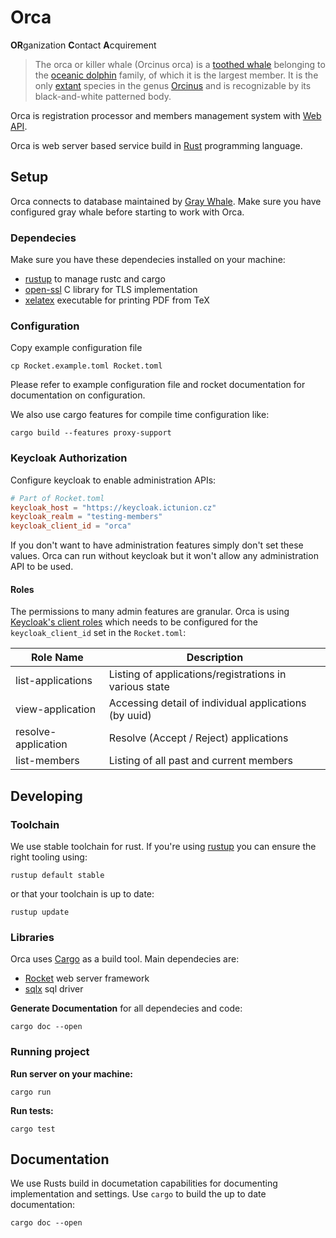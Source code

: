 # Orca

**OR**ganization **C**ontact **A**cquirement

> The orca or killer whale (Orcinus orca) is a [toothed whale](https://en.wikipedia.org/wiki/Toothed_whale)
> belonging to the [oceanic dolphin](https://en.wikipedia.org/wiki/Oceanic_dolphin) family, of which it is the largest member.
> It is the only [extant](https://en.wikipedia.org/wiki/Neontology#Extant_taxa_versus_extinct_taxa)
> species in the genus [Orcinus](https://en.wikipedia.org/wiki/Orcinus)
> and is recognizable by its black-and-white patterned body.

Orca is registration processor and members management system with [Web API](https://en.wikipedia.org/wiki/Web_API).

Orca is web server based service build in [Rust](rust-lang.org) programming language.

## Setup

Orca connects to database maintained by [Gray Whale](../gray-whale).
Make sure you have configured gray whale before starting to work with Orca.

### Dependecies

Make sure you have these dependecies installed on your machine:

- [rustup](https://rustup.rs/) to manage rustc and cargo
- [open-ssl](https://www.openssl.org/) C library for TLS implementation
- [xelatex](https://xetex.sourceforge.net/) executable for printing PDF from TeX

### Configuration

Copy example configuration file

```
cp Rocket.example.toml Rocket.toml
```

Please refer to example configuration file and rocket documentation for documentation on configuration.

We also use cargo features for compile time configuration like:

```
cargo build --features proxy-support
```

### Keycloak Authorization

Configure keycloak to enable administration APIs:

```toml
# Part of Rocket.toml
keycloak_host = "https://keycloak.ictunion.cz"
keycloak_realm = "testing-members"
keycloak_client_id = "orca"
```

If you don't want to have administration features simply don't set these values.
Orca can run without keycloak but it won't allow any administration API to be used.

#### Roles

The permissions to many admin features are granular.
Orca is using [Keycloak's client roles](https://www.keycloak.org/docs/latest/server_admin/#core-concepts-and-terms)
which needs to be configured for the `keycloak_client_id` set in the `Rocket.toml`:

| Role Name           | Description                                            |
|---------------------|--------------------------------------------------------|
| list-applications   | Listing of applications/registrations in various state |
| view-application    | Accessing detail of individual applications (by uuid)  |
| resolve-application | Resolve (Accept / Reject) applications                 |
| list-members        | Listing of all past and current members                |

## Developing

### Toolchain

We use stable toolchain for rust.
If you're using [rustup](https://rustup.rs/) you can ensure the right tooling using:

```
rustup default stable
```

or that your toolchain is up to date:

```
rustup update
```

### Libraries

Orca uses [Cargo](https://doc.rust-lang.org/cargo/) as a build tool.
Main dependecies are:

- [Rocket](https://rocket.rs/) web server framework
- [sqlx](https://crates.io/crates/sqlx) sql driver

__Generate Documentation__ for all dependecies and code:

```
cargo doc --open
```

### Running project

__Run server on your machine:__

```
cargo run
```

__Run tests:__

```
cargo test
```

## Documentation

We use Rusts build in documetation capabilities for documenting implementation
and settings. Use `cargo` to build the up to date documentation:

```
cargo doc --open
```
